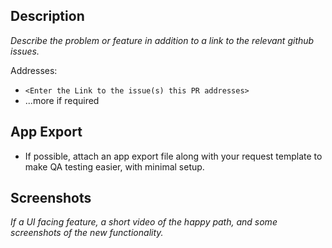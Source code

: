 ## Description
_Describe the problem or feature in addition to a link to the relevant github issues._

Addresses: 
- `<Enter the Link to the issue(s) this PR addresses>`
- ...more if required

## App Export
- If possible, attach an app export file along with your request template to make QA testing easier, with minimal setup.

## Screenshots
_If a UI facing feature, a short video of the happy path, and some screenshots of the new functionality._




